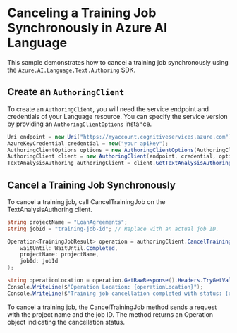 # Canceling a Training Job Synchronously in Azure AI Language

This sample demonstrates how to cancel a training job synchronously using the `Azure.AI.Language.Text.Authoring` SDK.

## Create an `AuthoringClient`

To create an `AuthoringClient`, you will need the service endpoint and credentials of your Language resource. You can specify the service version by providing an `AuthoringClientOptions` instance.

```C# Snippet:CreateTextAuthoringClientForSpecificApiVersion
Uri endpoint = new Uri("https://myaccount.cognitiveservices.azure.com");
AzureKeyCredential credential = new("your apikey");
AuthoringClientOptions options = new AuthoringClientOptions(AuthoringClientOptions.ServiceVersion.V2024_11_15_Preview);
AuthoringClient client = new AuthoringClient(endpoint, credential, options);
TextAnalysisAuthoring authoringClient = client.GetTextAnalysisAuthoringClient();
```

## Cancel a Training Job Synchronously

To cancel a training job, call CancelTrainingJob on the TextAnalysisAuthoring client.

```C# Snippet:Sample6_TextAuthoring_CancelTrainingJob
string projectName = "LoanAgreements";
string jobId = "training-job-id"; // Replace with an actual job ID.

Operation<TrainingJobResult> operation = authoringClient.CancelTrainingJob(
    waitUntil: WaitUntil.Completed,
    projectName: projectName,
    jobId: jobId
);

string operationLocation = operation.GetRawResponse().Headers.TryGetValue("operation-location", out var location) ? location : null;
Console.WriteLine($"Operation Location: {operationLocation}");
Console.WriteLine($"Training job cancellation completed with status: {operation.GetRawResponse().Status}");
```

To cancel a training job, the CancelTrainingJob method sends a request with the project name and the job ID. The method returns an Operation<TrainingJobResult> object indicating the cancellation status.
